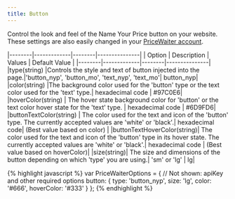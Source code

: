 ```yaml
---
title: Button
---
```


Control the look and feel of the Name Your Price button on your website.
These settings are also easily changed in your [PriceWaiter account](https://manage.pricewaiter.com/store/button).

|--------|-------------|--------|---------------|
| Option | Description | Values | Default Value |
|--------|-------------|--------|---------------|
|type(string) |Controls the style and text of button injected into the page.|'button_nyp', 'button_mo', 'text_nyp', 'text_mo'| button_nyp|
|color(string) |The background color used for the 'button' type or the text color used for the 'text' type.| hexadecimal code | #97C0E6|
|hoverColor(string) | The hover state background color for 'button' or the text color hover state for the 'text' type. | hexadecimal code | #6D9FD6|
|buttonTextColor(string) | The color used for the text and icon of the 'button' type. The currently accepted values are 'white' or 'black'.| hexadecimal code| (Best value based on color) |
|buttonTextHoverColor(string)| The color used for the text and icon of the 'button' type in its hover state. The currently accepted values are 'white' or 'black'.| hexadecimal code | (Best value based on hoverColor)|
|size(string)| The size and dimensions of the button depending on which 'type' you are using.| 'sm' or 'lg' | lg|

{% highlight javascript %}
var PriceWaiterOptions = {
    // Not shown: apiKey and other required options
    button: {
        type: 'button_nyp',
        size: 'lg',
        color: '#666',
        hoverColor: '#333'
    }
};
{% endhighlight %}
